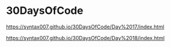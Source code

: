 # 30DaysOfCode

https://syntax007.github.io/30DaysOfCode/Day%2017/index.html


https://syntax007.github.io/30DaysOfCode/Day%2018/index.html
